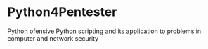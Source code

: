 # Python4Pentester
Python ofensive
Python scripting and its application to problems in computer and network security
